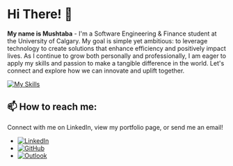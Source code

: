 # Hi There! 👋

**My name is Mushtaba** - I'm a Software Engineering & Finance student at the University of Calgary. My goal is simple yet ambitious: to leverage technology to create solutions that enhance efficiency and positively impact lives. As I continue to grow both personally and professionally, I am eager to apply my skills and passion to make a tangible difference in the world. Let's connect and explore how we can innovate and uplift together.

[![My Skills](https://skillicons.dev/icons?i=javascript,java,python,c,cpp,html,css,mysql,react,bootstrap,expressjs,nodejs,git,gcp,firebase,aws,heroku,mongodb,docker,figma,postman,selenium,grafana,flask,vite,materialui,scikitlearn,tensorflow&theme=dark&perline=14)](https://skillicons.dev)

## 📫 How to reach me:
Connect with me on LinkedIn, view my portfolio page, or send me an email!

- [![LinkedIn](https://img.shields.io/badge/linkedin-%230077B5.svg?style=flat&logo=linkedin&logoColor=white)](https://www.linkedin.com/in/mushtaba)
- [![GitHub](https://img.shields.io/badge/github-%23121011.svg?style=flat&logo=github&logoColor=white)](https://mushtabaa.github.io)
- [![Outlook](https://img.shields.io/badge/Microsoft_Outlook-0078D4?style=flat&logo=microsoft-outlook&logoColor=white)](mailto:mushtaba.alyasseen@ucalgary.ca)
